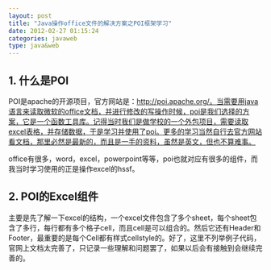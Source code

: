 ```yaml
---
layout: post
title: "Java操作office文件的解决方案之POI框架学习"
date: 2012-02-27 01:15:24
categories: javaweb
type: java&web
---
```


## 1. 什么是POI

POI是apache的开源项目，官方网站是：http://poi.apache.org/。当需要用java语言来读取微软的office文档，并进行修改的写操作时候，poi是我们选择的方案，它是一个函数工具库。记得当时我们是做学校的一个外包项目，需要读取excel表格，并存储数据，于是学习并使用了poi。更多的学习当然自行去官方网站看文档，那里必然是最新的，而且是一手的资料，虽然是英文，但也不算难事。

office有很多，word，excel，powerpoint等等，poi也就对应有很多的组件，而我当时学习使用的正是操作excel的hssf。

## 2. POI的Excel组件

主要是先了解一下excel的结构，一个excel文件包含了多个sheet，每个sheet包含了多行，每行都有多个格子cell，而且cell是可以组合的。然后它还有Header和Footer，最重要的是每个Cell都有样式cellstyle的。好了，这里不列举例子代码，官网上文档太完善了，只记录一些理解和问题罢了，如果以后会有接触到会继续完善的。